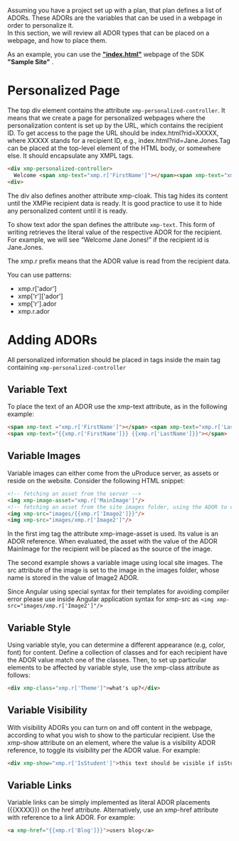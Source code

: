 Assuming you have a project set up with a plan, that plan defines a list of ADORs. These ADORs are the variables that can be used in a webpage in order to personalize it.    
In this section, we will review all ADOR types that can be placed on a webpage, and how to place them.

As an example, you can use the [**"index.html"**](https://github.com/XMPieLab/XMPL-NG-SDK/blob/main/Getting%20Started%20Site/index.html) webpage of the SDK **"Sample Site"** .

# Personalized Page 
The top div element contains the attribute `xmp-personalized-controller`. It means that we create a page for personalized webpages where the personalization content is set up by the URL, which contains the recipient ID. To get access to the page the URL should be index.html?rid=XXXXX, where XXXXX stands for a recipient ID, e.g., index.html?rid=Jane.Jones.Tag can be placed at the top-level element of the HTML body, or somewhere else. It should encapsulate any XMPL tags.  

```html
<div xmp-personalized-controller>
  Welcome <span xmp-text="xmp.r['FirstName']"></span><span xmp-text="xmp.r['LastName']"></span>! 
<div> 
```

The div also defines another attribute xmp-cloak. This tag hides its content until the XMPie recipient data is ready. It is good practice to use it to hide any personalized content until it is ready.  

To show text ador the span defines the attribute `xmp-text`. This form of writing retrieves the literal value of the respective ADOR for the recipient. For example, we will see “Welcome Jane Jones!” if the recipient id is Jane.Jones.  

The xmp.r prefix means that the ADOR value is read from the recipient data.   

You can use patterns:   
* xmp.r['ador']  
* xmp['r']['ador']  
* xmp['r'].ador  
* xmp.r.ador 

# Adding ADORs
All personalized information should be placed in tags inside the main tag containing `xmp-personalized-controller`

## Variable Text  

To place the text of an ADOR use the xmp-text attribute, as in the following example: 
```html
<span xmp-text ="xmp.r['FirstName']"></span> <span xmp-text="xmp.r['LastName']"></span> 
<span xmp-text="{{xmp.r['FirstName']}} {{xmp.r['LastName']}}"></span>
```  

## Variable Images  

Variable images can either come from the uProduce server, as assets or reside on the website. Consider the following HTML snippet: 
```html
<!-- fetching an asset from the server -->
<img xmp-image-asset="xmp.r['MainImage']"/>
<!-- fetching an asset from the site images folder, using the ADOR to determine the value -->
<img xmp-src="images/{{xmp.r['Image2']}}"/> 
<img xmp-src="images/xmp.r['Image2']"/> 
```

In the first img tag the attribute xmp-image-asset is used. Its value is an ADOR reference. When evaluated, the asset with the value of the ADOR MainImage for the recipient will be placed as the source of the image.  

The second example shows a variable image using local site images. The src attribute of the image is set to the image in the images folder, whose name is stored in the value of Image2 ADOR.   

Since Angular using special syntax for their templates for avoiding compiler error please use inside Angular application syntax for xmp-src as `<img xmp-src="images/xmp.r['Image2']"/>`  

## Variable Style  

Using variable style, you can determine a different appearance (e.g, color, font) for content. Define a collection of classes and for each recipient have the ADOR value match one of the classes. Then, to set up particular elements to be affected by variable style, use the xmp-class attribute as follows:  
```html
<div xmp-class="xmp.r['Theme']">what's up?</div> 
```

## Variable Visibility  

With visibility ADORs you can turn on and off content in the webpage, according to what you wish to show to the particular recipient. Use the xmp-show attribute on an element, where the value is a visibility ADOR reference, to toggle its visibility per the ADOR value. For example:   
```html
<div xmp-show="xmp.r['IsStudent']">this text should be visible if isStudent is true</div> 
```

## Variable Links  

Variable links can be simply implemented as literal ADOR placements ({{XXXX}}) on the href attribute. Alternatively, use an xmp-href attribute with reference to a link ADOR. For example:  
```html
<a xmp-href="{{xmp.r['Blog']}}">users blog</a>
```